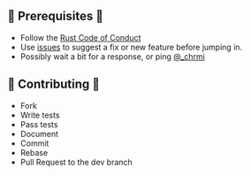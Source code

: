 ## 🌈 Prerequisites 🦄
* Follow the [Rust Code of Conduct](https://www.rust-lang.org/policies/code-of-conduct) 
* Use [issues](https://github.com/chrmi/rpgdk/issues) to suggest a fix or new feature before jumping in.
* Possibly wait a bit for a response, or ping [@\_chrmi](https://twitter.com/_chrmi)

## 👷 Contributing 🚧
* Fork
* Write tests
* Pass tests
* Document
* Commit
* Rebase
* Pull Request to the dev branch
